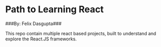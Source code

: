 # Path to Learning React

###By: Felix Dasgupta###

This repo contain multiple react based projects, built to understand and explore the React.JS frameworks.